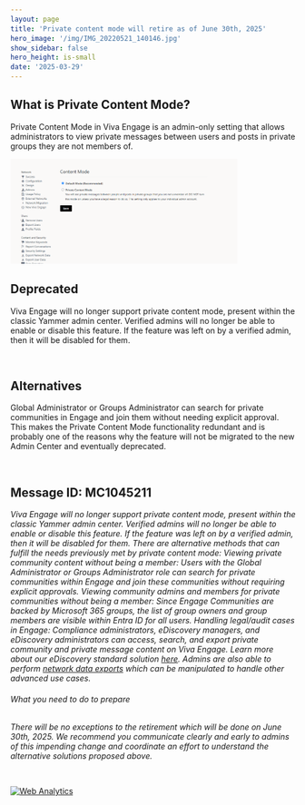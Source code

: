 ```yaml
---
layout: page
title: 'Private content mode will retire as of June 30th, 2025'
hero_image: '/img/IMG_20220521_140146.jpg'
show_sidebar: false
hero_height: is-small
date: '2025-03-29'
---
```



## What is Private Content Mode?


Private Content Mode in Viva Engage is an admin-only setting that allows administrators to view private messages between users and posts in private groups they are not members of.


<img src="/articles/img/veprivatecontentmode.png" width="400">


<br/>

## Deprecated

Viva Engage will no longer support private content mode, present within the classic Yammer admin center. Verified admins will no longer be able to enable or disable this feature. If the feature was left on by a verified admin, then it will be disabled for them. 

<br/>

## Alternatives

Global Administrator or Groups Administrator can search for private communities in Engage and join them without needing explicit approval. This makes the Private Content Mode functionality redundant and is probably one of the reasons why the feature will not be migrated to the new Admin Center and eventually deprecated.

<br/>

## Message ID: MC1045211

*Viva Engage will no longer support private content mode, present within the classic Yammer admin center. Verified admins will no longer be able to enable or disable this feature. If the feature was left on by a verified admin, then it will be disabled for them.  There are alternative methods that can fulfill the needs previously met by private content mode:  Viewing private community content without being a member: Users with the Global Administrator or Groups Administrator role can search for private communities within Engage and join these communities without requiring explicit approvals. Viewing community admins and members for private communities without being a member: Since Engage Communities are backed by Microsoft 365 groups, the list of group owners and group members are visible within Entra ID for all users. Handling legal/audit cases in Engage: Compliance administrators, eDiscovery managers, and eDiscovery administrators can access, search, and export private community and private message content on Viva Engage. Learn more about our eDiscovery standard solution [here](https://learn.microsoft.com/en-us/purview/edisc). Admins are also able to perform [network data exports](https://learn.microsoft.com/en-us/viva/engage/eac-as-manage-data) which can be manipulated to handle other advanced use cases.*

###### *What you need to do to prepare*
*There will be no exceptions to the retirement which will be done on June 30th, 2025. We recommend you communicate clearly and early to admins of this impending change and coordinate an effort to understand the alternative solutions proposed above.*


<br/>

<!-- Default Statcounter code for VE - all
https://powershellscripts.github.io/articles/en/Viva/leavecommunity/
-->
<script type="text/javascript">
var sc_project=13108553; 
var sc_invisible=1; 
var sc_security="3592e88b"; 
var sc_client_storage="disabled"; 
</script>
<script type="text/javascript"
src="https://www.statcounter.com/counter/counter.js"
async></script>
<noscript><div class="statcounter"><a title="Web Analytics"
href="https://statcounter.com/" target="_blank"><img
class="statcounter"
src="https://c.statcounter.com/13108553/0/3592e88b/1/"
alt="Web Analytics"
referrerPolicy="no-referrer-when-downgrade"></a></div></noscript>
<!-- End of Statcounter Code -->